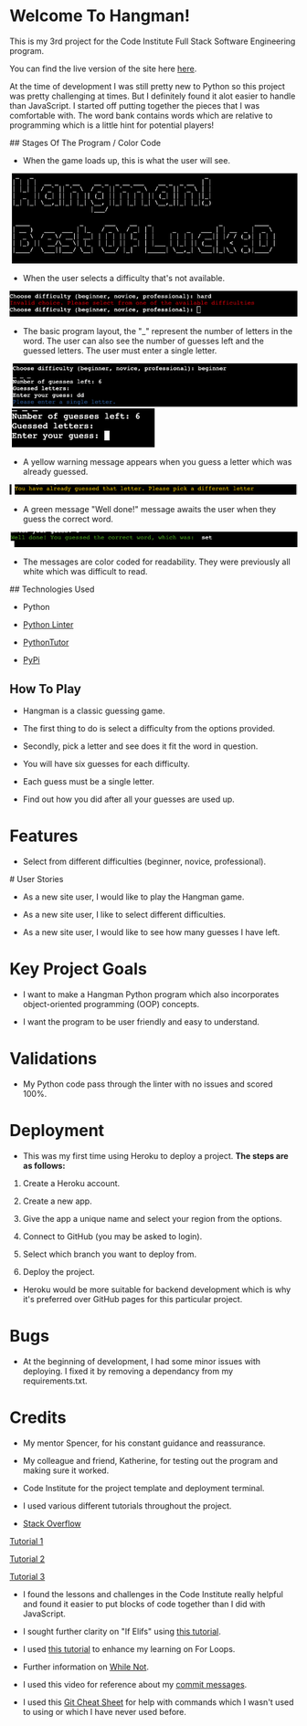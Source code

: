 # Welcome To Hangman!

This is my 3rd project for the Code Institute Full Stack Software Engineering program. 

You can find the live version of the site here [here](https://hangman0000-3387183dc1ef.herokuapp.com/).

At the time of development I was still pretty new to Python so this project was pretty challenging at times. But I definitely
found it alot easier to handle than JavaScript. I started off putting together the pieces that I was comfortable with. The word bank contains words which are relative to programming which is a little hint for potential players! 

## Stages Of The Program / Color Code

- When the game loads up, this is what the user will see.

![Start of game](images/startofprogram.png)

- When the user selects a difficulty that's not available.

![Wrong difficulty selection](images/wrongdifficulty.png)

- The basic program layout, the "_" represent the number of letters in the word. The user can also see the number of guesses left
and the guessed letters. The user must enter a single letter. 

![Multiple letter input](images/multipleletterselection.png) ![Program layout](images/programlayout.png)

- A yellow warning message appears when you guess a letter which was already guessed. 

![Already guessed letter](images/alreadyguessedletter.png)

- A green message "Well done!" message awaits the user when they guess the correct word. 

![Guess correct word](images/guesscorrectword.png)

- The messages are color coded for readability. They were previously all white which was difficult to read. 

## Technologies Used 

- Python 

- [Python Linter](https://pep8ci.herokuapp.com/)

- [PythonTutor](https://pythontutor.com/)

- [PyPi](https://pypi.org/project/art/s)


## How To Play 

- Hangman is a classic guessing game. 

- The first thing to do is select a difficulty from the options provided.

- Secondly, pick a letter and see does it fit the word in question. 

- You will have six guesses for each difficulty. 

- Each guess must be a single letter. 

- Find out how you did after all your guesses are used up. 

# Features 

- Select from different difficulties (beginner, novice, professional).

# User Stories 

- As a new site user, I would like to play the Hangman game. 

- As a new site user, I like to select different difficulties. 

- As a new site user, I would like to see how many guesses I have left. 

# Key Project Goals 

- I want to make a Hangman Python program which also incorporates object-oriented programming (OOP) concepts.

- I want the program to be user friendly and easy to understand. 

# Validations 

- My Python code pass through the linter with no issues and scored 100%.



# Deployment 

- This was my first time using Heroku to deploy a project. **The steps are as follows:**

1. Create a Heroku account. 

2. Create a new app. 

3. Give the app a unique name and select your region from the options. 

4. Connect to GitHub (you may be asked to login).

5. Select which branch you want to deploy from. 

6. Deploy the project. 

- Heroku would be more suitable for backend development which is why it's preferred over GitHub pages for this particular 
project.

# Bugs 

- At the beginning of development, I had some minor issues with deploying. I fixed it by removing a dependancy from
my requirements.txt. 

# Credits 

- My mentor Spencer, for his constant guidance and reassurance. 

- My colleague and friend, Katherine, for testing out the program and making sure it worked. 

- Code Institute for the project template and deployment terminal. 

- I used various different tutorials throughout the project.

- [Stack Overflow](https://stackoverflow.com/)

[Tutorial 1](https://www.youtube.com/watch?v=pFvSb7cb_Us)

[Tutorial 2](https://www.youtube.com/watch?v=m4nEnsavl6w)

[Tutorial 3](https://www.youtube.com/watch?v=5x6iAKdJB6U)

- I found the lessons and challenges in the Code Institute really helpful and found it easier to put blocks of
code together than I did with JavaScript. 

- I sought further clarity on "If Elifs" using [this tutorial](https://www.w3schools.com/python/gloss_python_elif.asp#:~:text=The%20elif%20keyword%20is%20pythons,%2C%20then%20try%20this%20condition%22.).

- I used [this tutorial](https://www.w3schools.com/python/python_for_loops.asp) to enhance my learning on For Loops. 

- Further information on [While Not](https://stackoverflow.com/questions/4908666/how-to-use-while-not-in).

- I used this video for reference about my [commit messages](https://www.youtube.com/watch?v=gZ5pEPO24Uc).

- I used this [Git Cheat Sheet](https://education.github.com/git-cheat-sheet-education.pdf) for help with commands which I 
wasn't used to using or which I have never used before.



